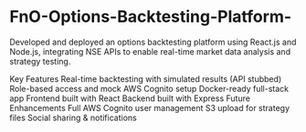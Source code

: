 # FnO-Options-Backtesting-Platform-

Developed and deployed an options backtesting platform using React.js and Node.js, integrating NSE APIs to enable real-time market data analysis and strategy testing.

Key Features
Real-time backtesting with simulated results (API stubbed)
Role-based access and mock AWS Cognito setup
Docker-ready full-stack app
Frontend built with React
Backend built with Express
Future Enhancements
Full AWS Cognito user management
S3 upload for strategy files
Social sharing & notifications

